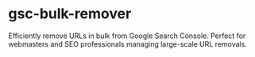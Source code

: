 # gsc-bulk-remover
 Efficiently remove URLs in bulk from Google Search Console. Perfect for webmasters and SEO professionals managing large-scale URL removals.
